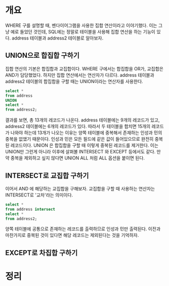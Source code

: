 <!-- Date: 2025-01-23 -->
<!-- Update Date: 2025-01-23 -->
<!-- File ID: 39601548-9556-46dc-8a4a-f784cc7a8dc0 -->
<!-- Author: Seoyeon Jang -->

# 개요

WHERE 구를 설명할 때, 벤다이어그램을 사용한 집합 연산이라고 이야기했다. 이는 그냥 예로 들었던 것인데, SQL에는 정말로 테이블을 사용해 집합 연산을 하는 기능이 있다. address 테이블과 address2
테이블로 알아보자.

## **UNION**으로 합집합 구하기

집합 연산의 기본은 합집합과 교집합이다. WHERE 구에서는 합집합을 OR가, 교집합은 AND가 담당했었다. 하지만 집합 연산에서는 연산자가 다르다. address 테이블과 address2 테이블의 합집합을 구할
때는 UNION이라는 연산자를 사용한다.

```sql
select *
from address
UNION
select *
from address2;
```

결과를 보면, 총 13개의 레코드가 나온다. address 테이블에는 9개의 레코드가 있고, address2 테이블에는 6개의 레코드가 있다. 따라서 두 테이블을 합치면 15개의 레코드가 나와야 하는데 13개가
나오는 이유는 양쪽 테이블에 중복해서 존재하는 인성과 민의 중복을 없앴기 때문이다. 인성과 민은 모든 필드에 같은 값이 들어있으므로 완전히 중복된 레코드이다. UNION 은 합집합을 구할 때 이렇게 중복된 레코드를
제거한다. 이는 UNION만 그런게 아니라 이후에 살펴볼 INTERSECT 와 EXCEPT 등에서도 같다. 만약 중복을 제외하고 싶지 않다면 UNION ALL 처럼 ALL 옵션을 붙이면 된다.

## **INTERSECT**로 교집합 구하기

이어서 AND 에 해당하는 교집합을 구해보자. 교집합을 구할 때 사용하는 연산자는 INTERSECT로 '교차'라는 의미이다.

```sql
select *
from address intersect
select *
from address2;
```

양쪽 테이블에 공통으로 존재하는 레코드를 출력하므로 인성과 민만 출력된다. 이전과 마찬가지로 중복된 것이 있다면 해당 레코드는 제외된다는 것을 기억하자.

## **EXCEPT**로 차집합 구하기

# 정리


